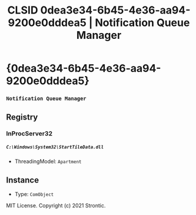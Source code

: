 ﻿---
title: "CLSID 0dea3e34-6b45-4e36-aa94-9200e0dddea5 | Notification Queue Manager"
excerpt: What is COM-Object CLSID 0dea3e34-6b45-4e36-aa94-9200e0dddea5?
---

# {0dea3e34-6b45-4e36-aa94-9200e0dddea5}

### `Notification Queue Manager`

## Registry


### InProcServer32

##### `C:\Windows\System32\StartTileData.dll`
* ThreadingModel: `Apartment`

## Instance

* Type: `ComObject`

MIT License. Copyright (c) 2021 Strontic.


